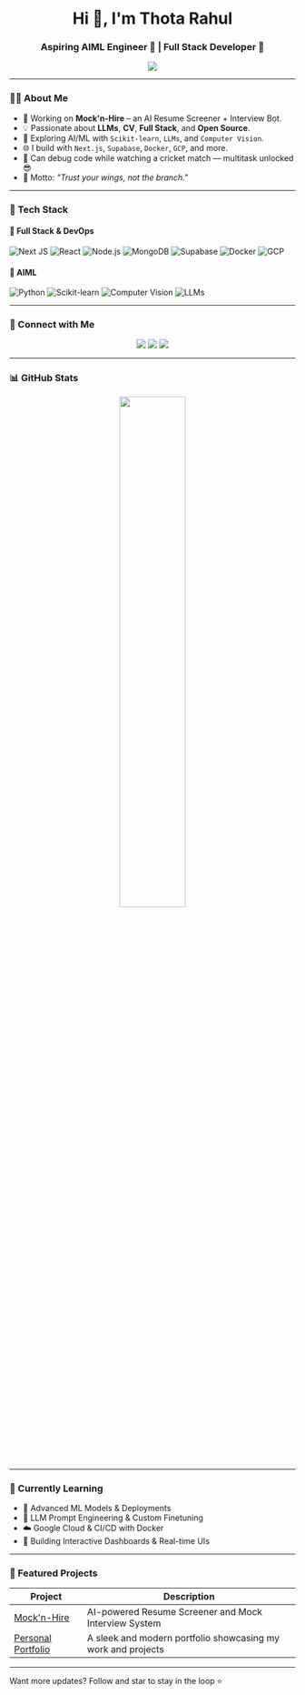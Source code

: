 <!-- GitHub Profile README - Thota Rahul -->

<h1 align="center">Hi 👋, I'm Thota Rahul</h1>
<h3 align="center">Aspiring AIML Engineer 🤖 | Full Stack Developer 🚀 </h3>

<p align="center">
  <img src="https://readme-typing-svg.herokuapp.com?lines=Crafting%20Modern%20Web%20Apps%20💻;Building%20AI-Powered%20Solutions%20🧠;Open%20to%20Opportunities%20🌍&center=true&width=440&height=45&color=58A6FF&vCenter=true&pause=1000&size=22" />
</p>


---

### 🧑‍💻 About Me

- 🔭 Working on **Mock'n-Hire** – an AI Resume Screener + Interview Bot.
- 💡 Passionate about **LLMs**, **CV**, **Full Stack**, and **Open Source**.
- 🧠 Exploring AI/ML with `Scikit-learn`, `LLMs`, and `Computer Vision`.
- 🌐 I build with `Next.js`, `Supabase`, `Docker`, `GCP`, and more.
- 🏏 Can debug code while watching a cricket match — multitask unlocked 😎
- 🎯 Motto: _"Trust your wings, not the branch."_

---

### 🧰 Tech Stack

#### 🚀 Full Stack & DevOps
![Next JS](https://img.shields.io/badge/Next.js-000000?style=for-the-badge&logo=nextdotjs)
![React](https://img.shields.io/badge/React-20232A?style=for-the-badge&logo=react)
![Node.js](https://img.shields.io/badge/Node.js-339933?style=for-the-badge&logo=nodedotjs)
![MongoDB](https://img.shields.io/badge/MongoDB-4EA94B?style=for-the-badge&logo=mongodb)
![Supabase](https://img.shields.io/badge/Supabase-3FCF8E?style=for-the-badge&logo=supabase)
![Docker](https://img.shields.io/badge/Docker-2496ED?style=for-the-badge&logo=docker)
![GCP](https://img.shields.io/badge/GCP-4285F4?style=for-the-badge&logo=googlecloud)

#### 🤖 AIML
![Python](https://img.shields.io/badge/Python-FFD43B?style=for-the-badge&logo=python)
![Scikit-learn](https://img.shields.io/badge/Scikit--learn-F7931E?style=for-the-badge&logo=scikitlearn)
![Computer Vision](https://img.shields.io/badge/CV-000?style=for-the-badge&logo=opencv&logoColor=white)
![LLMs](https://img.shields.io/badge/LLMs-BB00FF?style=for-the-badge)

---

### 🔗 Connect with Me

<p align="center">
  <a href="https://www.linkedin.com/in/rahulthota21"><img src="https://img.shields.io/badge/-LinkedIn-blue?style=for-the-badge&logo=linkedin" /></a>
  <a href="mailto:rahulthota21@gmail.com"><img src="https://img.shields.io/badge/-Gmail-D14836?style=for-the-badge&logo=gmail&logoColor=white" /></a>
  <a href="https://rahulthota21.netlify.app/"><img src="https://img.shields.io/badge/-Portfolio-000?style=for-the-badge&logo=vercel" /></a>
</p>

---

### 📊 GitHub Stats

<p align="center">
  <img width="48%" src="https://github-readme-stats.vercel.app/api?username=rahulthota21&show_icons=true&theme=radical" />
</p>

---

### 🌱 Currently Learning

- 📘 Advanced ML Models & Deployments
- 🧠 LLM Prompt Engineering & Custom Finetuning
- ☁️ Google Cloud & CI/CD with Docker
- 📱 Building Interactive Dashboards & Real-time UIs

---

### 🚀 Featured Projects

| Project | Description |
|--------|-------------|
| [Mock'n-Hire](https://github.com/rahulthota21/mock-n-hire) | AI-powered Resume Screener and Mock Interview System |
| [Personal Portfolio](https://rahulthota21.netlify.app/) | A sleek and modern portfolio showcasing my work and projects |

---

Want more updates? Follow and star to stay in the loop ⭐
